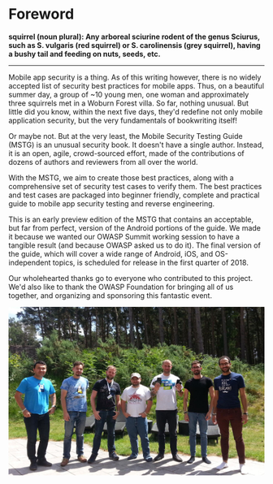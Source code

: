 # Foreword

**squirrel (noun plural): Any arboreal sciurine rodent of the genus Sciurus, such as S. vulgaris (red squirrel) or S. carolinensis (grey squirrel), having a bushy tail and feeding on nuts, seeds, etc.**

---

Mobile app security is a thing. As of this writing however, there is no widely accepted list of security best practices for mobile apps. Thus, on a beautiful summer day, a group of ~10 young men, one woman and approximately three squirrels met in a Woburn Forest villa. So far, nothing unusual. But little did you know, within the next five days, they'd redefine not only mobile application security, but the very fundamentals of bookwriting itself!

Or maybe not. But at the very least, the Mobile Security Testing Guide (MSTG) is an unusual security book. It doesn't have a single author. Instead, it is an open, agile, crowd-sourced effort, made of the contributions of dozens of authors and reviewers from all over the world. 

With the MSTG, we aim to create those best practices, along with a comprehensive set of security test cases to verify them. The best practices and test cases are packaged into beginner friendly, complete and practical guide to mobile app security testing and reverse engineering.

This is an early preview edition of the MSTG that contains an acceptable, but far from perfect, version of the Android portions of the guide. We made it because we wanted our OWASP Summit working session to have a tangible result (and because OWASP asked us to do it). The final version of the guide, which will cover a wide range of Android, iOS, and OS-independent topics, is scheduled for release in the first quarter of 2018.

Our wholehearted thanks go to everyone who contributed to this project. We'd also like to thank the OWASP Foundation for bringing all of us together, and organizing and sponsoring this fantastic event. 

<img src="Images/summit-team.jpg" width="800px"/>